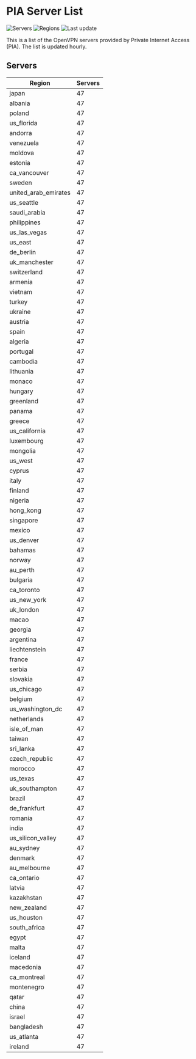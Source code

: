 # PIA Server List

![Servers](https://img.shields.io/badge/servers-4,559-blue) ![Regions](https://img.shields.io/badge/regions-97-blue) ![Last update](https://img.shields.io/badge/last_updated-Sat_Apr_27_21:00:33_GMT_2024-blue)

This is a list of the OpenVPN servers provided by Private Internet Access (PIA). The list is updated hourly.

## Servers
| Region               | Servers |
|----------------------|---------|
| japan | 47 |
| albania | 47 |
| poland | 47 |
| us_florida | 47 |
| andorra | 47 |
| venezuela | 47 |
| moldova | 47 |
| estonia | 47 |
| ca_vancouver | 47 |
| sweden | 47 |
| united_arab_emirates | 47 |
| us_seattle | 47 |
| saudi_arabia | 47 |
| philippines | 47 |
| us_las_vegas | 47 |
| us_east | 47 |
| de_berlin | 47 |
| uk_manchester | 47 |
| switzerland | 47 |
| armenia | 47 |
| vietnam | 47 |
| turkey | 47 |
| ukraine | 47 |
| austria | 47 |
| spain | 47 |
| algeria | 47 |
| portugal | 47 |
| cambodia | 47 |
| lithuania | 47 |
| monaco | 47 |
| hungary | 47 |
| greenland | 47 |
| panama | 47 |
| greece | 47 |
| us_california | 47 |
| luxembourg | 47 |
| mongolia | 47 |
| us_west | 47 |
| cyprus | 47 |
| italy | 47 |
| finland | 47 |
| nigeria | 47 |
| hong_kong | 47 |
| singapore | 47 |
| mexico | 47 |
| us_denver | 47 |
| bahamas | 47 |
| norway | 47 |
| au_perth | 47 |
| bulgaria | 47 |
| ca_toronto | 47 |
| us_new_york | 47 |
| uk_london | 47 |
| macao | 47 |
| georgia | 47 |
| argentina | 47 |
| liechtenstein | 47 |
| france | 47 |
| serbia | 47 |
| slovakia | 47 |
| us_chicago | 47 |
| belgium | 47 |
| us_washington_dc | 47 |
| netherlands | 47 |
| isle_of_man | 47 |
| taiwan | 47 |
| sri_lanka | 47 |
| czech_republic | 47 |
| morocco | 47 |
| us_texas | 47 |
| uk_southampton | 47 |
| brazil | 47 |
| de_frankfurt | 47 |
| romania | 47 |
| india | 47 |
| us_silicon_valley | 47 |
| au_sydney | 47 |
| denmark | 47 |
| au_melbourne | 47 |
| ca_ontario | 47 |
| latvia | 47 |
| kazakhstan | 47 |
| new_zealand | 47 |
| us_houston | 47 |
| south_africa | 47 |
| egypt | 47 |
| malta | 47 |
| iceland | 47 |
| macedonia | 47 |
| ca_montreal | 47 |
| montenegro | 47 |
| qatar | 47 |
| china | 47 |
| israel | 47 |
| bangladesh | 47 |
| us_atlanta | 47 |
| ireland | 47 |